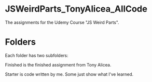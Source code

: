 # JSWeirdParts_TonyAlicea_AllCode

The assignments for the Udemy Course "JS Weird Parts".

# Folders

Each folder has two subfolders:

Finished is the finished assignment from Tony Alicea.

Starter is code written by me. Some just show what I've learned.
